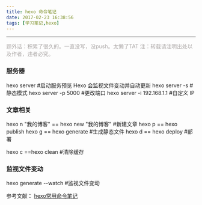 ```yaml
---
title: hexo 命令笔记
date: 2017-02-23 16:38:56
tags: [学习笔记,hexo]
---
```


---
<font style="color: rgb(172,168,167)">题外话：积累了很久的。一直没写，没push。太懒了TAT
注：转载请注明出处以及作者，违者必究。</font>
### 服务器

hexo server  #启动服务预览 Hexo 会监视文件变动并自动更新
hexo server -s  #静态模式
hexo server -p 5000  #更改端口
hexo server -i 192.168.1.1  #自定义 IP

### 文章相关
<!--more-->

hexo n "我的博客" == hexo new "我的博客" #新建文章
hexo p == hexo publish
hexo g == hexo generate #生成静态文件
hexo d == hexo deploy #部署

hexo c ==hexo clean  #清除缓存

### 监视文件变动

hexo generate --watch #监视文件变动

参考文献： [hexo常用命令笔记](https://segmentfault.com/a/1190000002632530)

<!--more-->